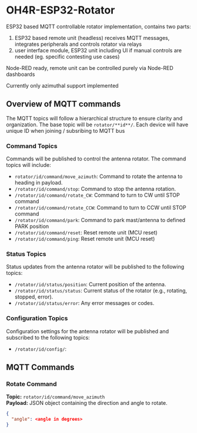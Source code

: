 # OH4R-ESP32-Rotator

ESP32 based MQTT controllable rotator implementation, contains two parts:
1) ESP32 based remote unit (headless) receives MQTT messages, integrates peripherals and controls rotator via relays
2) user interface module, ESP32 unit including UI if manual controls are needed (eg. specific contesting use cases)

Node-RED ready, remote unit can be controlled purely via Node-RED dashboards

Currently only azimuthal support implemented

## Overview of MQTT commands

The MQTT topics will follow a hierarchical structure to ensure clarity and organization. The base topic will be `rotator/**id**/`.
Each device will have unique ID when joining / subsribing to MQTT bus

### Command Topics
Commands will be published to control the antenna rotator. The command topics will include:

- `rotator/id/command/move_azimuth`: Command to rotate the antenna to heading in payload.
- `/rotator/id/command/stop`: Command to stop the antenna rotation.
- `/rotator/id/command/rotate_CW`: Command to turn to CW until STOP command
- `/rotator/id/command/rotate_CCW`: Command to turn to CCW until STOP command
- `/rotator/id/command/park`: Command to park mast/antenna to defined PARK position
- `/rotator/id/command/reset`: Reset remote unit (MCU reset)
- `/rotator/id/command/ping`: Reset remote unit (MCU reset)

### Status Topics
Status updates from the antenna rotator will be published to the following topics:

- `/rotator/id/status/position`: Current position of the antenna.
- `/rotator/id/status/status`: Current status of the rotator (e.g., rotating, stopped, error).
- `/rotator/id/status/error`: Any error messages or codes.

### Configuration Topics
Configuration settings for the antenna rotator will be published and subscribed to the following topics:

- `/rotator/id/config/`: 


## MQTT Commands

### Rotate Command
**Topic:** `rotator/id/command/move_azimuth`  
**Payload:** JSON object containing the direction and angle to rotate.
```json
{  
  "angle": <angle in degrees>
}
